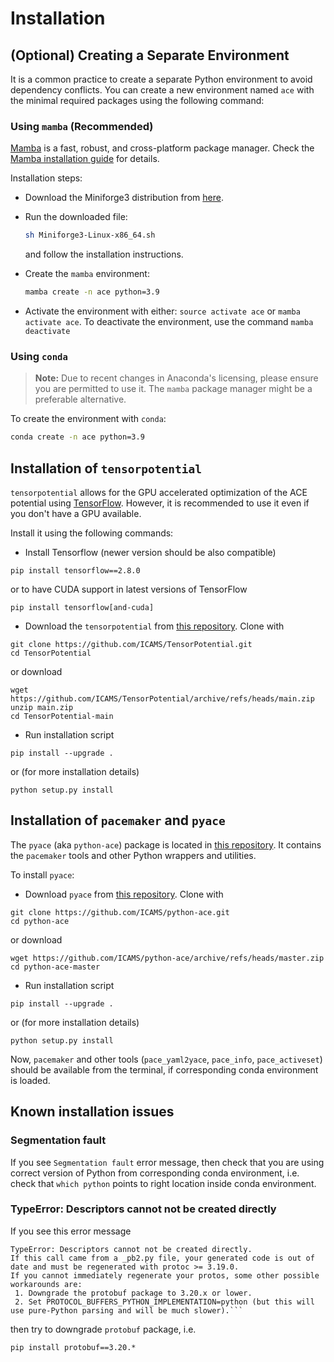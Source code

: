 # Installation

## (Optional) Creating a Separate Environment

It is a common practice to create a separate Python environment to avoid dependency conflicts. You can create a new environment named `ace` with the minimal required packages using the following command:


### Using `mamba` (Recommended)

[Mamba](https://mamba.readthedocs.io/en/latest/index.html) is a fast, robust, and cross-platform package manager. Check the [Mamba installation guide](https://mamba.readthedocs.io/en/latest/installation/mamba-installation.html) for details.

Installation steps:
* Download the Miniforge3 distribution from [here](https://github.com/conda-forge/miniforge?tab=readme-ov-file#miniforge3).
   
* Run the downloaded file:
   ```bash
   sh Miniforge3-Linux-x86_64.sh
   ```
   and follow the installation instructions.
   
* Create the `mamba` environment:
   ```bash
   mamba create -n ace python=3.9
   ```

* Activate the environment with either: `source activate ace` or `mamba activate ace`. To deactivate the environment, use the command `mamba deactivate`

### Using `conda`
> **Note:** Due to recent changes in Anaconda's licensing, please ensure you are permitted to use it. The `mamba` package manager might be a preferable alternative.

To create the environment with `conda`:
```bash
conda create -n ace python=3.9
```

## Installation of `tensorpotential`

`tensorpotential` allows for the GPU accelerated optimization of the ACE potential using [TensorFlow](https://www.tensorflow.org/).
However, it is recommended to use it even if you don't have a GPU available.


Install it using the following commands:

* Install Tensorflow (newer version should be also compatible)
```
pip install tensorflow==2.8.0 
```
or to have CUDA support in latest versions of TensorFlow
```
pip install tensorflow[and-cuda] 
```

* Download the `tensorpotential` from [this repository](https://github.com/ICAMS/TensorPotential).
Clone with
```
git clone https://github.com/ICAMS/TensorPotential.git
cd TensorPotential
```
or download
```
wget https://github.com/ICAMS/TensorPotential/archive/refs/heads/main.zip
unzip main.zip
cd TensorPotential-main
```

* Run installation script
```
pip install --upgrade .
```
or (for more installation details)
```
python setup.py install
```

## Installation of `pacemaker` and `pyace`

The `pyace` (aka `python-ace`) package is located in [this repository](https://github.com/ICAMS/python-ace).
It contains the `pacemaker` tools and other Python wrappers and utilities.

To install `pyace`:

* Download `pyace` from [this repository](https://github.com/ICAMS/python-ace). Clone with
```
git clone https://github.com/ICAMS/python-ace.git
cd python-ace
```
or download 
```
wget https://github.com/ICAMS/python-ace/archive/refs/heads/master.zip
cd python-ace-master
```

* Run installation script
```
pip install --upgrade .
```
or (for more installation details)
```
python setup.py install
```

Now, `pacemaker` and other tools (`pace_yaml2yace`, `pace_info`, `pace_activeset`) should be available from the terminal, if corresponding conda environment is loaded.

## Known installation issues

### Segmentation fault
If you see `Segmentation fault` error message, then check that you are using correct version of Python from corresponding conda environment,
i.e. check that `which python` points to right location inside conda environment.

### TypeError: Descriptors cannot not be created directly
If you see this error message
```
TypeError: Descriptors cannot not be created directly.
If this call came from a _pb2.py file, your generated code is out of date and must be regenerated with protoc >= 3.19.0.
If you cannot immediately regenerate your protos, some other possible workarounds are:
 1. Downgrade the protobuf package to 3.20.x or lower.
 2. Set PROTOCOL_BUFFERS_PYTHON_IMPLEMENTATION=python (but this will use pure-Python parsing and will be much slower).```
```
then try to downgrade `protobuf` package, i.e.
```
pip install protobuf==3.20.*
```
